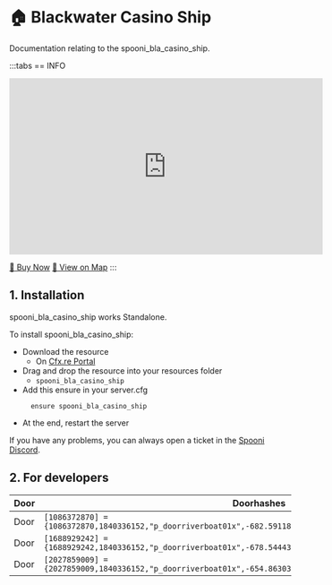 # 🏠 Blackwater Casino Ship
Documentation relating to the spooni_bla_casino_ship.

:::tabs
== INFO
<iframe width="560" height="315" src="https://dunb17ur4ymx4.cloudfront.net/packages/images/99b75524fba2e24746e19b6e0398a3627b0ddd0c.png" frameborder="0" allow="accelerometer; autoplay; clipboard-write; encrypted-media; gyroscope; picture-in-picture; web-share" referrerpolicy="strict-origin-when-cross-origin" allowfullscreen></iframe>

<a href="https://spooni-mapping.tebex.io/package/6626922" class="button-buy">🛒 Buy Now</a>
<a href="https://spooni.de/rdr2/?m=house69" class="button-map">📍 View on Map</a>
:::

## 1. Installation
spooni_bla_casino_ship works Standalone.  

To install spooni_bla_casino_ship:
- Download the resource
  - On [Cfx.re Portal](https://portal.cfx.re/)
- Drag and drop the resource into your resources folder
  - `spooni_bla_casino_ship`
- Add this ensure in your server.cfg
  ```
    ensure spooni_bla_casino_ship
  ```
- At the end, restart the server

If you have any problems, you can always open a ticket in the [Spooni Discord](https://discord.gg/spooni).

## 2. For developers

| Door                      | Doorhashes
|---------------------------|----------------------------------------------------------------------------------|
| Door                      | `[1086372870] = {1086372870,1840336152,"p_doorriverboat01x",-682.59118652344,-1266.3814697266,46.169532775879}`
| Door                      | `[1688929242] = {1688929242,1840336152,"p_doorriverboat01x",-678.54443359375,-1255.3394775391,46.074317932129}`
| Door                      | `[2027859009] = {2027859009,1840336152,"p_doorriverboat01x",-654.86303710938,-1266.3834228516,45.792640686035}`